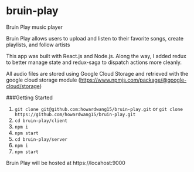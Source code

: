 # bruin-play
Bruin Play music player


Bruin Play allows users to upload and listen to their favorite songs, create playlists, and follow artists

This app was built with React.js and Node.js. Along the way, I added redux to better manage state and redux-saga to dispatch actions more cleanly.

All audio files are stored using Google Cloud Storage and retrieved with the google cloud storage module (https://www.npmjs.com/package/@google-cloud/storage)

###Getting Started
1) `git clone git@github.com:howardwang15/bruin-play.git` 
    or
   `git clone https://github.com/howardwang15/bruin-play.git`
2) `cd bruin-play/client`
3) `npm i`
4) `npm start`
4) `cd bruin-play/server`
5) `npm i`
6) `npm start`

Bruin Play will be hosted at https://locahost:9000
